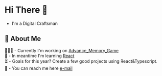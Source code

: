 # Hi There 👋

- I'm a Digital Craftsman

## 👀 About Me

 👨🏻‍💻 - Currently I'm working on [Advance_Memory_Game](https://github.com/F4eNn/Advance-Memory-game)  
 🔬 - In meantime I'm learning [React](https://react.dev/)  
 ⏳ - Goals for this year? Create a few good projects using React&Typescript.  
 📧 - You can reach me here [e-mail](mailto:mateusz4k@outlook.com)
